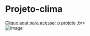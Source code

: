 # Projeto-clima
<a href="https://rickson298.github.io/Consulta-do-clima/">Clique aqui para acessar o projeto</a>
,br></br>
![image](https://user-images.githubusercontent.com/88171582/133948632-2d9f66de-c2f5-4f30-9b84-a8c2e6751cb1.png)
